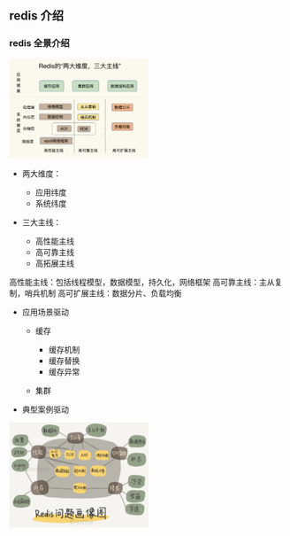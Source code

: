 ## redis 介绍

### redis 全景介绍

<img src="../img/redis-two-three.png" width="50%" alt="" />

* 两大维度：
    * 应用纬度
    * 系统纬度

* 三大主线：
    * 高性能主线
    * 高可靠主线
    * 高拓展主线

高性能主线：包括线程模型，数据模型，持久化，网络框架
高可靠主线：主从复制，哨兵机制
高可扩展主线：数据分片、负载均衡

* 应用场景驱动
    * 缓存
        * 缓存机制
        * 缓存替换
        * 缓存异常

    * 集群
* 典型案例驱动

<img src="../img/redis-profile.png" width="50%" alt="" />